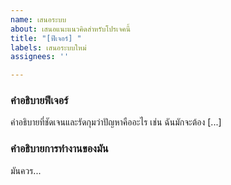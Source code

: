 ```yaml
---
name: เสนอระบบ
about: เสนอแนะแนวคิดสำหรับโปรเจคนี้
title: "[ฟีเจอร์] "
labels: เสนอระบบใหม่
assignees: ''

---
```


### คำอธิบายฟีเจอร์
คำอธิบายที่ชัดเจนและรัดกุมว่าปัญหาคืออะไร เช่น ฉันมักจะต้อง [...]

### คำอธิบายการทำงานของมัน
มันควร...
